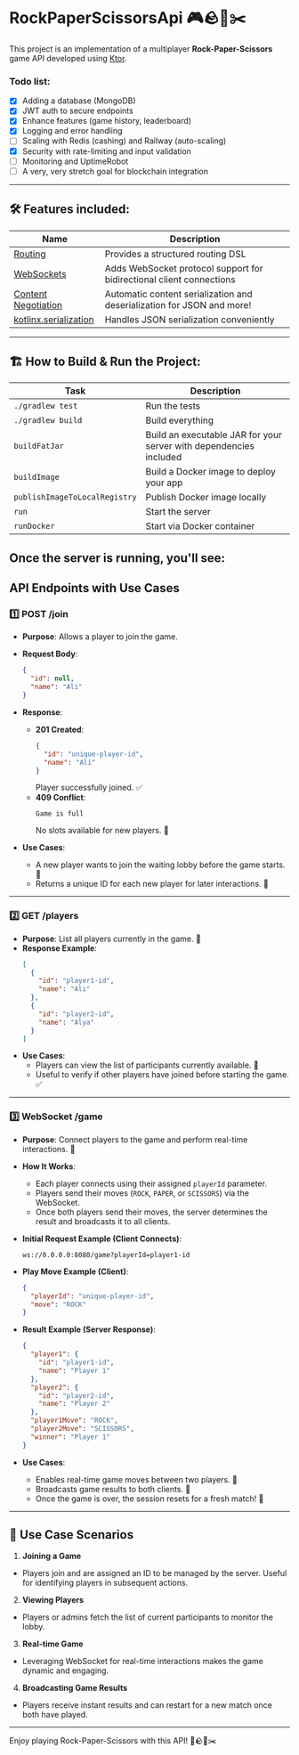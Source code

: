 # RockPaperScissorsApi 🎮🪨📄✂️

This project is an implementation of a multiplayer **Rock-Paper-Scissors** game API developed using [Ktor](https://ktor.io).

### Todo list:
* [x] Adding a database (MongoDB)
* [x] JWT auth to secure endpoints
* [x] Enhance features (game history, leaderboard)
* [x] Logging and error handling
* [ ] Scaling with Redis (cashing) and Railway (auto-scaling)
* [x] Security with rate-limiting and input validation
* [ ] Monitoring and UptimeRobot
* [ ] A very, very stretch goal for blockchain integration

---

## 🛠 Features included:

| Name                                                                   | Description                                                                      |
|------------------------------------------------------------------------|----------------------------------------------------------------------------------|
| [Routing](https://start.ktor.io/p/routing)                             | Provides a structured routing DSL                                                |
| [WebSockets](https://start.ktor.io/p/ktor-websockets)                  | Adds WebSocket protocol support for bidirectional client connections             |
| [Content Negotiation](https://start.ktor.io/p/content-negotiation)     | Automatic content serialization and deserialization for JSON and more!           |
| [kotlinx.serialization](https://start.ktor.io/p/kotlinx-serialization) | Handles JSON serialization conveniently                                          |

---

## 🏗 How to Build & Run the Project:

| Task                          | Description                                                        |
|-------------------------------|--------------------------------------------------------------------|
| `./gradlew test`              | Run the tests                                                      |
| `./gradlew build`             | Build everything                                                   |
| `buildFatJar`                 | Build an executable JAR for your server with dependencies included |
| `buildImage`                  | Build a Docker image to deploy your app                            |
| `publishImageToLocalRegistry` | Publish Docker image locally                                       |
| `run`                         | Start the server                                                   |
| `runDocker`                   | Start via Docker container                                         |

Once the server is running, you'll see:
---

## API Endpoints with Use Cases

### 1️⃣ **POST /join**
- **Purpose**: Allows a player to join the game. 
- **Request Body**:
  ```json
  {
    "id": null,
    "name": "Ali"
  }
  ```
- **Response**:
  - **201 Created**:
    ```json
    {
      "id": "unique-player-id",
      "name": "Ali"
    }
    ```
    Player successfully joined. ✅
  - **409 Conflict**:
    ```
    Game is full
    ```
    No slots available for new players. 🚫

- **Use Cases**:
  - A new player wants to join the waiting lobby before the game starts. 🏁
  - Returns a unique ID for each new player for later interactions. 🔑

---

### 2️⃣ **GET /players**
- **Purpose**: List all players currently in the game. 👥
- **Response Example**:
  ```json
  [
    {
      "id": "player1-id",
      "name": "Ali"
    },
    {
      "id": "player2-id",
      "name": "Alya"
    }
  ]
  ```
- **Use Cases**:
  - Players can view the list of participants currently available. 👀
  - Useful to verify if other players have joined before starting the game. ✅

---

### 3️⃣ **WebSocket /game**
- **Purpose**: Connect players to the game and perform real-time interactions. 💬
- **How It Works**:
  - Each player connects using their assigned `playerId` parameter.
  - Players send their moves (`ROCK`, `PAPER`, or `SCISSORS`) via the WebSocket.
  - Once both players send their moves, the server determines the result and broadcasts it to all clients.

- **Initial Request Example (Client Connects)**:
  ```
  ws://0.0.0.0:8080/game?playerId=player1-id
  ```
- **Play Move Example (Client)**:
  ```json
  {
    "playerId": "unique-player-id",
    "move": "ROCK"
  }
  ```
- **Result Example (Server Response)**:
  ```json
  {
    "player1": {
      "id": "player1-id",
      "name": "Player 1"
    },
    "player2": {
      "id": "player2-id",
      "name": "Player 2"
    },
    "player1Move": "ROCK",
    "player2Move": "SCISSORS",
    "winner": "Player 1"
  }
  ```

- **Use Cases**:
  - Enables real-time game moves between two players. 🤝
  - Broadcasts game results to both clients. 🌟
  - Once the game is over, the session resets for a fresh match! 🔄

---

## 🚀 Use Case Scenarios

1. **Joining a Game**
  - Players join and are assigned an ID to be managed by the server. Useful for identifying players in subsequent actions. 

2. **Viewing Players**
  - Players or admins fetch the list of current participants to monitor the lobby. 

3. **Real-time Game**
  - Leveraging WebSocket for real-time interactions makes the game dynamic and engaging. 

4. **Broadcasting Game Results**
  - Players receive instant results and can restart for a new match once both have played. 

---

Enjoy playing Rock-Paper-Scissors with this API! 🎉🪨📄✂️